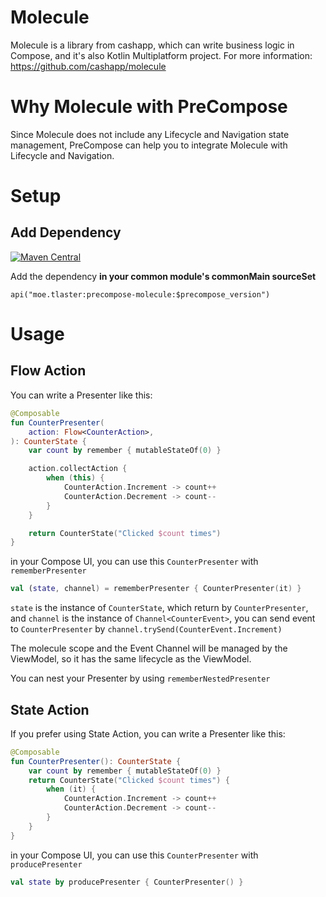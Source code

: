 # Molecule

Molecule is a library from cashapp, which can write business logic in Compose, and it's also Kotlin Multiplatform project. For more information: https://github.com/cashapp/molecule

# Why Molecule with PreCompose
Since Molecule does not include any Lifecycle and Navigation state management, PreCompose can help you to integrate Molecule with Lifecycle and Navigation.

# Setup
## Add Dependency
[![Maven Central](https://maven-badges.herokuapp.com/maven-central/moe.tlaster/precompose-molecule/badge.svg)](https://maven-badges.herokuapp.com/maven-central/moe.tlaster/precompose-molecule)

Add the dependency **in your common module's commonMain sourceSet**
```
api("moe.tlaster:precompose-molecule:$precompose_version")
```
# Usage

## Flow Action

You can write a Presenter like this:
```kotlin
@Composable
fun CounterPresenter(
    action: Flow<CounterAction>,
): CounterState {
    var count by remember { mutableStateOf(0) }

    action.collectAction {
        when (this) {
            CounterAction.Increment -> count++
            CounterAction.Decrement -> count--
        }
    }

    return CounterState("Clicked $count times")
}
```
in your Compose UI, you can use this `CounterPresenter` with `rememberPresenter`
```kotlin
val (state, channel) = rememberPresenter { CounterPresenter(it) }
```
`state` is the instance of `CounterState`, which return by `CounterPresenter`, and `channel` is the instance of `Channel<CounterEvent>`, you can send event to `CounterPresenter` by `channel.trySend(CounterEvent.Increment)`

The molecule scope and the Event Channel will be managed by the ViewModel, so it has the same lifecycle as the ViewModel.

You can nest your Presenter by using `rememberNestedPresenter`

## State Action

If you prefer using State Action, you can write a Presenter like this:
```kotlin
@Composable
fun CounterPresenter(): CounterState {
    var count by remember { mutableStateOf(0) }
    return CounterState("Clicked $count times") {
        when (it) {
            CounterAction.Increment -> count++
            CounterAction.Decrement -> count--
        }
    }
}
```

in your Compose UI, you can use this `CounterPresenter` with `producePresenter`
```kotlin
val state by producePresenter { CounterPresenter() }
```